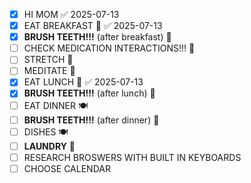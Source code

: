 - [x] HI MOM ✅ 2025-07-13
- [x] EAT BREAKFAST 🍳 ✅ 2025-07-13
- [x] **BRUSH TEETH!!!** (after breakfast) 🦷
- [ ] CHECK MEDICATION INTERACTIONS!!! 💊
- [ ] STRETCH 🤸
- [ ] MEDITATE 🧘
- [x] EAT LUNCH 🥪 ✅ 2025-07-13
- [x] **BRUSH TEETH!!!** (after lunch) 🦷
- [ ] EAT DINNER 🍽️
- [ ] **BRUSH TEETH!!!** (after dinner) 🦷
- [ ] DISHES 🍽️
- [ ] **LAUNDRY** 👕
- [ ] RESEARCH BROSWERS WITH BUILT IN KEYBOARDS
- [ ] CHOOSE CALENDAR